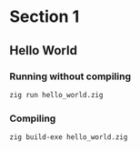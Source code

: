 # Section 1

## Hello World

### Running without compiling
```sh
zig run hello_world.zig
```

### Compiling
```sh
zig build-exe hello_world.zig
```
